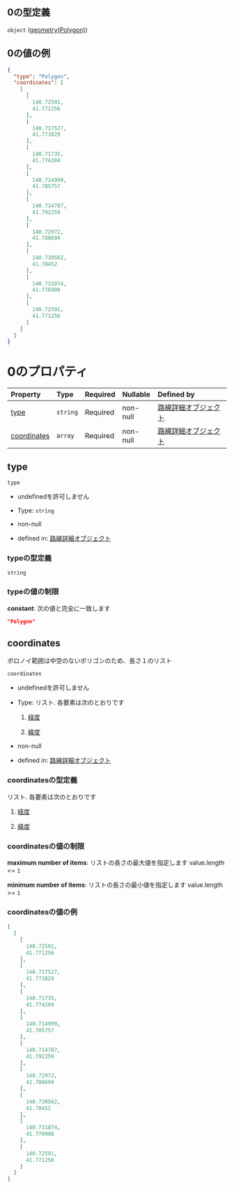 ## 0の型定義

`object` ([geometry(Polygon)](line_detail-properties-登録駅リスト-駅オブジェクト路線登録-properties-ボロノイ範囲-properties-geometrypolygonlinestring-oneof-geometrypolygon.md))

## 0の値の例

```json
{
  "type": "Polygon",
  "coordinates": [
    [
      [
        140.72591,
        41.771256
      ],
      [
        140.717527,
        41.773829
      ],
      [
        140.71735,
        41.774204
      ],
      [
        140.714999,
        41.785757
      ],
      [
        140.714787,
        41.792259
      ],
      [
        140.72972,
        41.788694
      ],
      [
        140.730562,
        41.78452
      ],
      [
        140.731074,
        41.778908
      ],
      [
        140.72591,
        41.771256
      ]
    ]
  ]
}
```

# 0のプロパティ

| Property                    | Type     | Required | Nullable | Defined by                                                                                                                                                                                                                                                                        |
| :-------------------------- | :------- | :------- | :------- | :-------------------------------------------------------------------------------------------------------------------------------------------------------------------------------------------------------------------------------------------------------------------------------- |
| [type](#type)               | `string` | Required | non-null | [路線詳細オブジェクト](line_detail-properties-登録駅リスト-駅オブジェクト路線登録-properties-ボロノイ範囲-properties-geometrypolygonlinestring-oneof-geometrypolygon-properties-type.md "undefined#/properties/station_list/items/properties/voronoi/properties/geometry/oneOf/0/properties/type")                 |
| [coordinates](#coordinates) | `array`  | Required | non-null | [路線詳細オブジェクト](line_detail-properties-登録駅リスト-駅オブジェクト路線登録-properties-ボロノイ範囲-properties-geometrypolygonlinestring-oneof-geometrypolygon-properties-polygonの座標リスト.md "undefined#/properties/station_list/items/properties/voronoi/properties/geometry/oneOf/0/properties/coordinates") |

## type



`type`

*   undefinedを許可しません

*   Type: `string`

*   non-null

*   defined in: [路線詳細オブジェクト](line_detail-properties-登録駅リスト-駅オブジェクト路線登録-properties-ボロノイ範囲-properties-geometrypolygonlinestring-oneof-geometrypolygon-properties-type.md "undefined#/properties/station_list/items/properties/voronoi/properties/geometry/oneOf/0/properties/type")

### typeの型定義

`string`

### typeの値の制限

**constant**: 次の値と完全に一致します

```json
"Polygon"
```

## coordinates

ボロノイ範囲は中空のないポリゴンのため、長さ１のリスト

`coordinates`

*   undefinedを許可しません

*   Type: リスト. 各要素は次のとおりです

    1.  [経度](line_detail-properties-登録駅リスト-駅オブジェクト路線登録-properties-ボロノイ範囲-properties-geometrypolygonlinestring-oneof-geometrypolygon-properties-polygonの座標リスト-polygonの座標リスト0-座標点-items-経度.md "check type definition")

    2.  [緯度](line_detail-properties-登録駅リスト-駅オブジェクト路線登録-properties-ボロノイ範囲-properties-geometrypolygonlinestring-oneof-geometrypolygon-properties-polygonの座標リスト-polygonの座標リスト0-座標点-items-緯度.md "check type definition")

*   non-null

*   defined in: [路線詳細オブジェクト](line_detail-properties-登録駅リスト-駅オブジェクト路線登録-properties-ボロノイ範囲-properties-geometrypolygonlinestring-oneof-geometrypolygon-properties-polygonの座標リスト.md "undefined#/properties/station_list/items/properties/voronoi/properties/geometry/oneOf/0/properties/coordinates")

### coordinatesの型定義

リスト. 各要素は次のとおりです

1.  [経度](line_detail-properties-登録駅リスト-駅オブジェクト路線登録-properties-ボロノイ範囲-properties-geometrypolygonlinestring-oneof-geometrypolygon-properties-polygonの座標リスト-polygonの座標リスト0-座標点-items-経度.md "check type definition")

2.  [緯度](line_detail-properties-登録駅リスト-駅オブジェクト路線登録-properties-ボロノイ範囲-properties-geometrypolygonlinestring-oneof-geometrypolygon-properties-polygonの座標リスト-polygonの座標リスト0-座標点-items-緯度.md "check type definition")

### coordinatesの値の制限

**maximum number of items**: リストの長さの最大値を指定します value.length <= `1`

**minimum number of items**: リストの長さの最小値を指定します value.length >= `1`

### coordinatesの値の例

```json
[
  [
    [
      140.72591,
      41.771256
    ],
    [
      140.717527,
      41.773829
    ],
    [
      140.71735,
      41.774204
    ],
    [
      140.714999,
      41.785757
    ],
    [
      140.714787,
      41.792259
    ],
    [
      140.72972,
      41.788694
    ],
    [
      140.730562,
      41.78452
    ],
    [
      140.731074,
      41.778908
    ],
    [
      140.72591,
      41.771256
    ]
  ]
]
```
